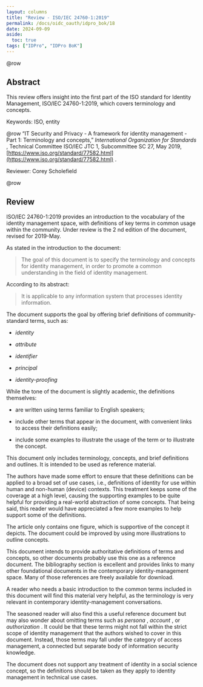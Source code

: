 ```yaml
---
layout: columns
title: "Review - ISO/IEC 24760-1:2019"
permalink: /docs/oidc_oauth/idpro_bok/18
date: 2024-09-09
aside:
  toc: true
tags: ["IDPro", "IDPro BoK"]
---
```



@row
## Abstract

This review offers insight into the first part of the ISO standard for Identity Management, ISO/IEC 24760-1:2019, which covers terminology and concepts.

Keywords: ISO, entity

@row
“IT Security and Privacy - A framework for identity management - Part 1: Terminology and concepts,” _International Organization for Standards_ , Technical Committee ISO/IEC JTC 1, Subcommittee SC 27, May 2019, [https://www.iso.org/standard/77582.html](https://www.iso.org/standard/77582.html) .

Reviewer: Corey Scholefield

@row
## Review

ISO/IEC 24760-1:2019 provides an introduction to the vocabulary of the identity management space, with definitions of key terms in common usage within the community. Under review is the 2 nd edition of the document, revised for 2019-May.

As stated in the introduction to the document:

> The goal of this document is to specify the terminology and concepts for identity management, in order to promote a common understanding in the field of identity management.

According to its abstract:

> It is applicable to any information system that processes identity information.

The document supports the goal by offering brief definitions of community-standard terms, such as:

*   _identity_
    
*   _attribute_
    
*   _identifier_
    
*   _principal_
    
*   _identity-proofing_
    

While the tone of the document is slightly academic, the definitions themselves:

*   are written using terms familiar to English speakers;
    
*   include other terms that appear in the document, with convenient links to access their definitions easily;
    
*   include some examples to illustrate the usage of the term or to illustrate the concept.
    

This document only includes terminology, concepts, and brief definitions and outlines. It is intended to be used as reference material.

The authors have made some effort to ensure that these definitions can be applied to a broad set of use cases, i.e., definitions of identity for use within human and non-human (device) contexts. This treatment keeps some of the coverage at a high level, causing the supporting examples to be quite helpful for providing a real-world abstraction of some concepts. That being said, this reader would have appreciated a few more examples to help support some of the definitions.

The article only contains one figure, which is supportive of the concept it depicts. The document could be improved by using more illustrations to outline concepts.

This document intends to provide authoritative definitions of terms and concepts, so other documents probably use this one as a reference document. The bibliography section is excellent and provides links to many other foundational documents in the contemporary identity-management space. Many of those references are freely available for download.

A reader who needs a basic introduction to the common terms included in this document will find this material very helpful, as the terminology is very relevant in contemporary identity-management conversations.

The seasoned reader will also find this a useful reference document but may also wonder about omitting terms such as _persona_ , _account_ , or _authorization_ . It could be that these terms might not fall within the strict scope of identity management that the authors wished to cover in this document. Instead, those terms may fall under the category of access management, a connected but separate body of information security knowledge.

The document does not support any treatment of identity in a social science concept, so the definitions should be taken as they apply to identity management in technical use cases.
